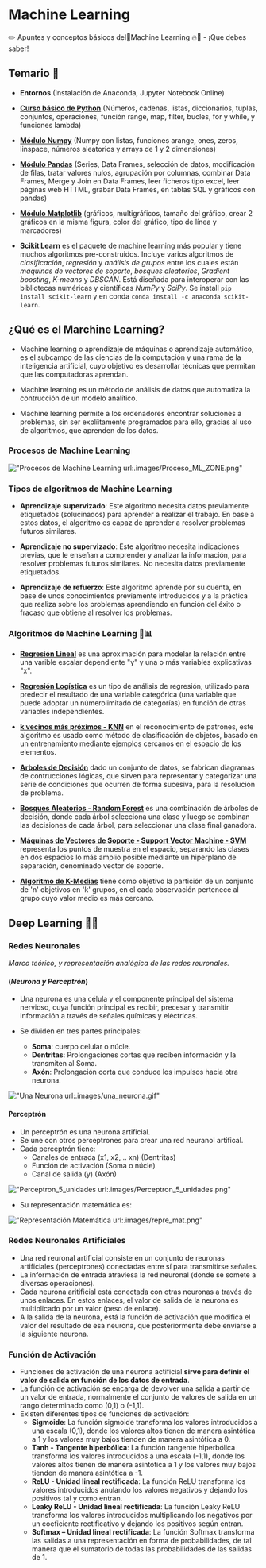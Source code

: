 # Machine Learning
✏️ Apuntes y conceptos básicos del🤖Machine Learning 🔥🐉 - ¡Que debes saber!

## Temario 📘 

- **Entornos** (Instalación de Anaconda, Jupyter Notebook Online) 

- [**Curso básico de Python**](./BasicPython) (Números, cadenas, listas, diccionarios, tuplas, conjuntos, operaciones, función range, map, filter, bucles, for y while, y funciones lambda) 

- [**Módulo Numpy**](./NumPy) (Numpy con listas, funciones arange, ones, zeros, linspace, números aleatorios y arrays de 1 y 2 dimensiones) 

- [**Módulo Pandas**](./Pandas) (Series, Data Frames, selección de datos, modificación de filas, tratar valores nulos, agrupación por columnas, combinar Data Frames, Merge y Join en Data Frames, leer ficheros tipo excel, leer páginas web HTTML, grabar Data Frames, en tablas SQL y gráficos con pandas) 

- [**Módulo Matplotlib**](./Matplotlib) (gráficos, multigráficos, tamaño del gráfico, crear 2 gráficos en la misma figura, color del gráfico, tipo de línea y marcadores)

- **Scikit Learn** es el paquete de machine learning más popular y tiene muchos algoritmos pre-construidos. Incluye varios algoritmos de _clasificación_, _regresión_ y _análisis de grupos_ entre los cuales están _máquinas de vectores de soporte_, _bosques aleatorios_, _Gradient boosting_, _K-means_ y _DBSCAN_. Está diseñada para interoperar con las bibliotecas numéricas y científicas _NumPy_ y _SciPy_. Se install `pip install scikit-learn` y en conda `conda install -c anaconda scikit-learn`.

## ¿Qué es el Marchine Learning?

- Machine learning o aprendizaje de máquinas o aprendizaje automático, es el subcampo de las ciencias de la computación y una rama de la inteligencia artificial, cuyo objetivo es desarrollar técnicas que permitan que las computadoras aprendan.

- Machine learning es un método de análisis de datos que automatiza la contrucción de un modelo analítico.

- Machine learning permite a los ordenadores encontrar soluciones a problemas, sin ser explíitamente programados para ello, gracias al uso de algoritmos, que aprenden de los datos.

### Procesos de Machine Learning

!["Procesos de Machine Learning url:.images/Proceso_ML_ZONE.png"](.images/Proceso_ML_ZONE.png)

### Tipos de algoritmos de Machine Learning

- **Aprendizaje supervizado**: Este algoritmo necesita datos previamente etiquetados (solucinados) para aprender a realizar el trabajo. En base a estos datos, el algoritmo es capaz de aprender a resolver problemas futuros similares.

- **Aprendizaje no supervizado**: Este algoritmo necesita indicaciones previas, que le enseñan a comprender y analizar la información, para resolver problemas futuros similares. No necesita datos previamente etiquetados.

- **Aprendizaje de refuerzo**: Este algoritmo aprende por su cuenta, en base de unos conocimientos previamente introducidos y a la práctica que realiza sobre los problemas aprendiendo en función del éxito o fracaso que obtiene al resolver los problemas.

### Algoritmos de Machine Learning 🐍📊

- [**Regresión Lineal**](./RegresionLineal) es una aproximación para modelar la relación entre una varible escalar dependiente "y" y una o más variables explicativas "x".

- [**Regresión Logística**](./RegresionLogistica) es un tipo de análisis de regresión, utilizado para predecir el resultado de una variable categórica (una variable que puede adoptar un númerolimitado de categorías) en función de otras variables independientes.

- [**k vecinos más próximos - KNN**](./KNN) en el reconocimiento de patrones, este algoritmo es usado como método de clasificación de objetos, basado en un entrenamiento mediante ejemplos cercanos en el espacio de los elementos.

- [**Arboles de Decisión**](./ArbolesDeDecision) dado un conjunto de datos, se fabrican diagramas de contrucciones lógicas, que sirven para representar y categorizar una serie de condiciones que ocurren de forma sucesiva, para la resolución de problema.

- [**Bosques Aleatorios - Random Forest**](./BosquesAleatorios) es una combinación de árboles de decisión, donde cada árbol selecciona una clase y luego se combinan las decisiones de cada árbol, para seleccionar una clase final ganadora.

- [**Máquinas de Vectores de Soporte  - Support Vector Machine - SVM**](./SVM) representa los puntos de muestra en el espacio, separando las clases en dos espacios lo más amplio posible mediante un hiperplano de separación, denominado vector de soporte.

- [**Algoritmo de K-Medias**](./K-Medias) tiene como objetivo la partición de un conjunto de 'n' objetivos en 'k' grupos, en el cada observación pertenece al grupo cuyo valor medio es más cercano.

## Deep Learning 🧠🌋

### Redes Neuronales

_Marco teórico, y representación analógica de las redes reuronales._

#### (_Neurona y Perceptrón_)

- Una neurona es una célula y el componente principal del sistema nervioso, cuya función principal es recibir, precesar y transmitir información a través de señales químicas y eléctricas.

- Se dividen en tres partes principales:
    - **Soma**: cuerpo celular o núcle.
    - **Dentritas**: Prolongaciones cortas que reciben información y la transmiten al Soma.
    - **Axón**: Prolongación corta que conduce los impulsos hacia otra neurona.

!["Una Neurona url:.images/una_neurona.gif"](.images/una_neurona.gif)
<!-- !["Neurona url:.images/una_neurona.gif"](.images/neurona.png) -->

#### Perceptrón

- Un perceptrón es una neurona artificial.
- Se une con otros perceptrones para crear una red neuranol artifical.
- Cada perceptrón tiene:
    - Canales de entrada (x1, x2, .. xn) (Dentritas)
    - Función de activación (Soma o núcle)
    - Canal de salida (y) (Axón)

!["Perceptron_5_unidades url:.images/Perceptron_5_unidades.png"](.images/Perceptron_5_unidades.png)

- Su representación matemática es:

!["Representación Matemática url:.images/repre_mat.png"](.images/repre_mat.png)

### Redes Neuronales Artificiales

- Una red reuronal artificial consiste en un conjunto de reuronas artificiales (perceptrones) conectadas entre sí para transmitirse señales.
- La información de entrada atraviesa la red neuronal (donde se somete a diversas operaciones).
- Cada neurona aritificial está conectada con otras neuronas a través de unos enlaces. En estos enlaces, el valor de salida de la neurona es multiplicado por un valor (peso de enlace).
- A la salida de la neurona, está la función de activación que modifica el valor del resultado de esa neurona, que posteriormente debe enviarse a la siguiente neurona.

### Función de Activación

- Funciones de activación de una neurona actificial **sirve para definir el valor de salida en función de los datos de entrada**.
- La función de activación se encarga de devolver una salida a partir de un valor de entrada, normalmente el conjunto de valores de salida en un rango determinado como (0,1) o (-1,1).
- Existen diferentes tipos de funciones de activación:
    - **Sigmoide**: La función sigmoide transforma los valores introducidos a una escala (0,1), donde los valores altos tienen de manera asintótica a 1 y los valores muy bajos tienden de manera asintótica a 0.
    - **Tanh - Tangente hiperbólica**: La función tangente hiperbólica transforma los valores introducidos a una escala (-1,1), donde los valores altos tienen de manera asintótica a 1 y los valores muy bajos tienden de manera asintótica a -1.
    - **ReLU - Unidad lineal rectificada**: La función ReLU transforma los valores introducidos anulando los valores negativos y dejando los positivos tal y como entran.
    - **Leaky ReLU - Unidad lineal rectificada**: La función Leaky ReLU transforma los valores introducidos multiplicando los negativos por un coeficiente rectificativo y dejando los positivos según entran.
    - **Softmax – Unidad lineal rectificada**: La función Softmax transforma las salidas a una representación en forma de probabilidades, de tal manera que el sumatorio de todas las probabilidades de las salidas de 1.